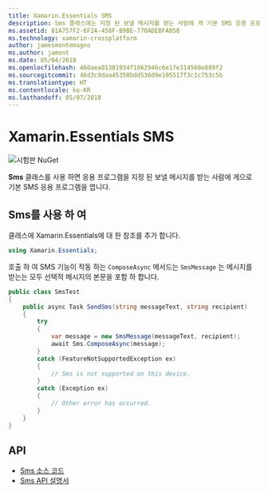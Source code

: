 ```yaml
---
title: Xamarin.Essentials SMS
description: Sms 클래스에는 지정 된 보낼 메시지를 받는 사람에 게 기본 SMS 응용 프로그램을 열어 응용을 프로그램 수 있습니다.
ms.assetid: 81A757F2-6F2A-458F-B9BE-770ADEBFAB58
ms.technology: xamarin-crossplatform
author: jamesmontemagno
ms.author: jamont
ms.date: 05/04/2018
ms.openlocfilehash: 460aea01381934f1862946c6e17e314560e889f2
ms.sourcegitcommit: 46d3c9daa45350bdd536d9e105517f3c1c753c5b
ms.translationtype: HT
ms.contentlocale: ko-KR
ms.lasthandoff: 05/07/2018
---
```

# <a name="xamarinessentials-sms"></a>Xamarin.Essentials SMS

![시험판 NuGet](~/media/shared/pre-release.png)

**Sms** 클래스를 사용 하면 응용 프로그램을 지정 된 보낼 메시지를 받는 사람에 게으로 기본 SMS 응용 프로그램을 엽니다.

## <a name="using-sms"></a>Sms를 사용 하 여

클래스에 Xamarin.Essentials에 대 한 참조를 추가 합니다.

```csharp
using Xamarin.Essentials;
```

호출 하 여 SMS 기능이 작동 하는 `ComposeAsync` 메서드는 `SmsMessage` 는 메시지를 받는는 모두 선택적 메시지의 본문을 포함 하 합니다.

```csharp
public class SmsTest
{
    public async Task SendSms(string messageText, string recipient)
    {
        try
        {
            var message = new SmsMessage(messageText, recipient);
            await Sms.ComposeAsync(message);
        }
        catch (FeatureNotSupportedException ex)
        {
            // Sms is not supported on this device.
        }
        catch (Exception ex)
        {
            // Other error has occurred.
        }
    }
}
```

## <a name="api"></a>API

- [Sms 소스 코드](https://github.com/xamarin/Essentials/tree/master/Essentials/Sms)
- [Sms API 설명서](xref:Xamarin.Essentials.Sms)
